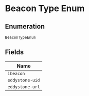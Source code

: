 
# Beacon Type Enum

## Enumeration

`BeaconTypeEnum`

## Fields

| Name |
|  --- |
| `ibeacon` |
| `eddystone-uid` |
| `eddystone-url` |

